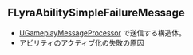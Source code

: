 ## FLyraAbilitySimpleFailureMessage

* [UGameplayMessageProcessor] で送信する構造体。
* アビリティのアクティブ化の失敗の原因



<!--- ページ内のリンク --->

<!--- 自前の画像へのリンク --->

<!--- generated --->
[UGameplayMessageProcessor]: ../../Lyra/GameplayMessageProcessor/UGameplayMessageProcessor.md#ugameplaymessageprocessor
